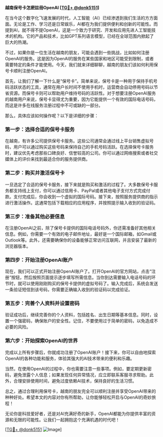 **越南保号卡怎麽註冊OpenAI [[TG💪+ @donk5151](https://t.me/s/donk5151)]**

在当今这个数字化飞速发展的时代，人工智能（AI）已经渗透到我们生活的方方面面。无论是工作、学习还是日常娱乐，AI都在为我们提供便利和创新的可能性。而提到AI，就不得不提OpenAI，这是一个致力于研究、开发和应用先进人工智能技术的机构。它的产品和技术，比如GPT系列语言模型，已经在全球范围内掀起了巨大的热潮。

不过，如果你是一位生活在越南的朋友，可能会遇到一些挑战，比如如何注册OpenAI的服务。这是因为OpenAI的服务在某些国家和地区可能受到限制，或者需要特定的条件才能使用。今天，我们就来详细聊聊，越南的朋友们该如何利用保号卡顺利注册OpenAI。

首先，让我们了解一下什么是“保号卡”。简单来说，保号卡是一种用于保持手机号码活跃状态的工具，通常在用户长时间不使用手机时，运营商会自动停用号码以节省资源。而保号卡则可以帮助用户维持号码的活跃性。对于想要注册OpenAI服务的越南用户来说，保号卡显得尤为重要，因为它能提供一个有效的国际电话号码，而这是许多在线服务注册过程中不可或缺的一部分。

那么，具体应该如何操作呢？以下是详细的步骤：

### 第一步：选择合适的保号卡服务

在越南，有许多公司提供保号卡服务。这些公司通常会通过线上平台销售虚拟号码，用户可以通过购买这些号码来保持自己的手机号码活跃。在选择保号卡服务时，建议优先考虑那些口碑良好、信誉较高的公司。你可以通过网络搜索或者社交媒体上的评价来找到最适合你的服务提供商。

### 第二步：购买并激活保号卡

一旦选定了合适的保号卡服务，接下来就是购买和激活的过程了。大多数保号卡服务都支持线上支付，你可以通过信用卡、PayPal或者其他电子支付方式完成付款。支付完成后，你会收到一个虚拟的国际号码。接下来，按照服务提供商的指示进行激活操作。这通常包括下载相应的应用程序，并按照提示输入收到的验证码。

### 第三步：准备其他必要信息

在注册OpenAI之前，除了保号卡提供的国际电话号码外，你还需准备好其他相关信息。例如，你需要一个有效的电子邮件地址，最好是一个国际邮箱，如Gmail或Outlook等。此外，还需要确保你的设备能够正常访问互联网，并且安装了最新的浏览器版本。

### 第四步：开始注册OpenAI账户

现在，我们可以正式开始注册OpenAI账户了。打开OpenAI的官方网站，点击“注册”按钮，然后按照页面提示逐步填写所需信息。当你到达需要输入电话号码的环节时，就可以使用刚刚购买的保号卡提供的虚拟号码了。输入完成后，系统会发送一条验证短信到该号码，你需要正确输入收到的验证码以完成验证。

### 第五步：完善个人资料并设置密码

验证成功后，继续完善你的个人资料，包括姓名、出生日期等基本信息。同时，设置一个强密码，确保账户的安全性。记住，不要使用过于简单的密码，以免造成不必要的风险。

### 第六步：开始探索OpenAI的世界

完成以上所有步骤后，你就成功注册了OpenAI账户！接下来，你可以自由地探索OpenAI的各种功能和服务，体验其强大的AI技术带来的便利和乐趣。

当然，在使用OpenAI的过程中，你也需要注意一些事项。例如，要定期更新密码，避免泄露个人信息；如果发现任何异常情况，应立即联系客服寻求帮助。此外，合理安排使用时间，避免过度依赖AI技术，保持良好的生活习惯。

总之，通过合理利用保号卡，越南的朋友完全可以顺利注册并享受OpenAI带来的种种好处。希望本文的内容对你有所帮助，让你能够轻松开启与OpenAI的奇妙旅程！

无论你是科技爱好者，还是对AI充满好奇的新手，OpenAI都能为你提供丰富的资源和无限的可能性。让我们一起拥抱这个充满机遇的时代吧！

[[TG💪+ @donk5151](https://t.me/s/donk5151) ![Image](https://i.postimg.cc/rwNCRYN7/Snipaste-2025-04-30-17-27-05.png)]